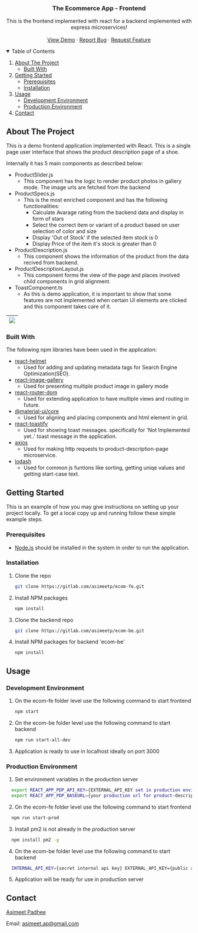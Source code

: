 <p align="center">
  <h3 align="center">The Ecommerce App - Frontend</h3>

  <p align="center">
     This is the frontend implemented with react for a backend implemented with express microservices!
    <br />
    <br />
    <a href="">View Demo</a>
    ·
    <a href="https://gitlab.com/asimeetp/ecom-fe/-/issues">Report Bug</a>
    ·
    <a href="https://gitlab.com/asimeetp/ecom-fe/-/issues">Request Feature</a>
  </p>
</p>



<!-- TABLE OF CONTENTS -->
<details open="open">
  <summary>Table of Contents</summary>
  <ol>
    <li>
      <a href="#about-the-project">About The Project</a>
      <ul>
        <li><a href="#built-with">Built With</a></li>
      </ul>
    </li>
    <li>
      <a href="#getting-started">Getting Started</a>
      <ul>
        <li><a href="#prerequisites">Prerequisites</a></li>
        <li><a href="#installation">Installation</a></li>
      </ul>
    </li>
    <li>
      <a href="#usage">Usage</a>
      <ul>
        <li><a href="#development-environment">Development Environment</a></li>
        <li><a href="#production-environment">Production Environment</a></li>
      </ul>
    </li>
    <li><a href="#contact">Contact</a></li>
  </ol>
</details>



<!-- ABOUT THE PROJECT -->
## About The Project

This is a demo frontend application implemented with React. 
This is a single page user interface that shows the product description page of a shoe.

Internally it has 5 main components as described below:

* ProductSlider.js 
  - This component has the logic to render product photos in gallery mode. The image urls are fetched from the backend
* ProductSpecs.js 
  * This is the most enriched component and has the following functionalities:
    - Calculate Avarage rating from the backend data and display in form of stars
    - Select the correct item or variant of a product based on user selection of color and size
    - Display 'Out of Stock' if the selected item stock is 0
    - Display Price of the item it's stock is greater than 0
* ProductDescription.js 
  - This component shows the information of the product from the data recived from backend.
* ProductDescriptionLayout.js 
  - This component forms the view of the page and places involved child components in grid alignment.
* ToastComponent.ts 
  - As this is demo application, it is important to show that some features are not implemented when certain UI elements are clicked and this component takes care of it.

|![](https://gitlab.com/asimeetp/ecom-fe/-/raw/main/ecom-gif.gif)|
|----------------------------------------------------------------|

### Built With

The following npm libraries have been used in the application:

* [react-helmet](https://www.npmjs.com/package/react-helmet)
  - Used for adding and updating metadata tags for Search Engine Optimization(SEO).
* [react-image-gallery](https://www.npmjs.com/package/react-image-gallery)
  - Used for presenting multiple product image in gallery mode
* [react-router-dom](https://www.npmjs.com/package/react-router-dom)
  - Used for extending application to have multiple views and routing in future.
* [@material-ui/core](https://www.npmjs.com/package/@material-ui/core)
  - Used for aligning and placing components and html element in grid.
* [react-toastify](https://www.npmjs.com/package/react-toastify)
  - Used for showing toast messages. specifically for 'Not Implemented yet..' toast message in the application.
* [axios](https://www.npmjs.com/package/axios)
  - Used for making http requests to product-description-page microservice.
* [lodash](https://www.npmjs.com/package/lodash)
  - Used for common js funtions like sorting, getting uniqe values and getting start-case text.


<!-- GETTING STARTED -->
## Getting Started

This is an example of how you may give instructions on setting up your project locally.
To get a local copy up and running follow these simple example steps.

### Prerequisites

* [Node.js](https://nodejs.org/en/download/) should be installed in the system in order to run the application.

### Installation

1. Clone the repo
   ```sh
   git clone https://gitlab.com/asimeetp/ecom-fe.git
   ```
2. Install NPM packages
   ```sh
   npm install
   ```
3. Clone the backend repo
   ```sh
   git clone https://gitlab.com/asimeetp/ecom-be.git
   ```
4. Install NPM packages for backend 'ecom-be'
   ```sh
   npm install
   ```


<!-- USAGE EXAMPLES -->
## Usage

### Development Environment
1. On the ecom-fe folder level use the following command to start frontend
   ```sh
   npm start
   ```
2. On the ecom-be folder level use the following command to start backend
   ```sh
   npm run start-all-dev
   ```
3. Application is ready to use in localhost ideally on port 3000

### Production Environment
1. Set environment variables in the production server
  ```sh
    export REACT_APP_PDP_API_KEY={EXTERNAL_API_KEY set in production environment for backend}
    export REACT_APP_PDP_BASEURL={your production url for product-description-page microservice}
  ```
2. On the ecom-fe folder level use the following command to start frontend
  ```sh
    npm run start-prod
  ```
3. Install pm2 is not already in the production server
  ```sh
    npm install pm2 -g
  ```
4. On the ecom-be folder level use the following command to start backend
  ```sh
    INTERNAL_API_KEY={secret internal api key} EXTERNAL_API_KEY={public api key for pdp microservice}  pm2 start pm2.config.js --env=production --update-env
  ```
5. Application will be ready for use in production server

<!-- CONTACT -->
## Contact

[Asimeet Padhee](https://github.com/asimeet)

Email: [asimeet.ap@gmail.com](mailto:asimeet.ap@gmail.com)








